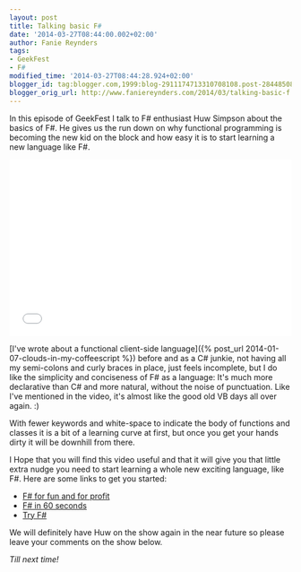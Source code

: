 ```yaml
---
layout: post
title: Talking basic F#
date: '2014-03-27T08:44:00.002+02:00'
author: Fanie Reynders
tags:
- GeekFest
- F#
modified_time: '2014-03-27T08:44:28.924+02:00'
blogger_id: tag:blogger.com,1999:blog-2911174713310708108.post-2844850814439938414
blogger_orig_url: http://www.faniereynders.com/2014/03/talking-basic-f.html
---
```


In this episode of GeekFest I talk to F# enthusiast Huw Simpson about the basics of F#. He gives us the run down on why functional programming is becoming the new kid on the block and how easy it is to start learning a new language like F#.

<!--more-->

<iframe allowfullscreen="" frameborder="0" height="315" src="//www.youtube.com/embed/dtNfpeQWHDg" width="100%"></iframe>

[I've wrote about a functional client-side language]({% post_url 2014-01-07-clouds-in-my-coffeescript %}) before and as a C# junkie, not having all my semi-colons and curly braces in place, just feels incomplete, but I do like the simplicity and conciseness of F# as a language: It's much more declarative than C# and more natural, without the noise of punctuation. Like I've mentioned in the video, it's almost like the good old VB days all over again. :)

With fewer keywords and white-space to indicate the body of functions and classes it is a bit of a learning curve at first, but once you get your hands dirty it will be downhill from there.

I Hope that you will find this video useful and that it will give you that little extra nudge you need to start learning a whole new exciting language, like F#. Here are some links to get you started:

- <a href="http://fsharpforfunandprofit.com/" target="_blank">F# for fun and for profit</a>
- <a href="http://fsharpforfunandprofit.com/posts/fsharp-in-60-seconds/" target="_blank">F# in 60 seconds</a>
- <a href="http://www.tryfsharp.org/" target="_blank">Try F#</a>

We will definitely have Huw on the show again in the near future so please leave your comments on the show below.

*Till next time!*